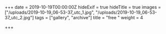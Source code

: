 +++
date = 2019-10-19T00:00:00Z
hideExif = true
hideTitle = true
images = ["/uploads/2019-10-19_06-53-37_utc_1.jpg", "/uploads/2019-10-19_06-53-37_utc_2.jpg"]
tags = ["gallery", "archive"]
title = "free "
weight = 4

+++
